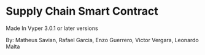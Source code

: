 # Supply Chain Smart Contract

Made In Vyper 3.0.1 or later versions

By: Matheus Savian, Rafael Garcia, Enzo Guerrero, Victor Vergara, Leonardo Malta
